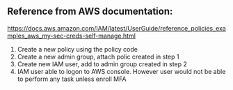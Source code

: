 ## Reference from AWS documentation:
https://docs.aws.amazon.com/IAM/latest/UserGuide/reference_policies_examples_aws_my-sec-creds-self-manage.html

1. Create a new policy using the policy code
2. Create a new admin group, attach polic created in step 1
3. Create new IAM user, add to admin group created in step 2
4. IAM user able to logon to AWS console. However user would not be able to perform any task unless enroll MFA
